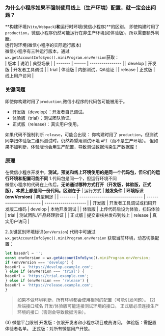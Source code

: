 ### 为什么小程序如果不强制使用线上（生产环境）配置，就一定会出问题？
**构建环境(`Vite/Webpack`)**和**运行时环境(微信小程序)**的区别。
即使构建时用了`production`，微信小程序仍然可能运行在非生产环境(如体验版)，所以需要额外判断。  
运行时环境(微信小程序的实际运行版本)  
微信小程序有三种运行版本，通过`wx.getAccountInfoSync().miniProgram.envVersion`获取：   
| 版本    | 说明   | 典型场景         |
| ------- | ------ | ---------------- |
| develop | 开发版 | 开发者工具调试   |
| trial   | 体验版 | 内部测试，QA验证 |
| release | 正式版 | 线上用户访问     |

### 关键问题  
即使你构建时用了`production`,微信小程序的代码包可能被用于。 
+ 开发版（develop）：开发者自己调试。
+ 体验版（trial）：测试团队验证。
+ 正式版（release）：真实用户使用。

如果代码不强制判断 `release`，可能会出现：
你构建时用了 `production`，但测试同学扫体验版二维码测试时，仍然希望用测试环境 `API`（而不是生产环境）。
但如果不加判断，体验版也会用生产配置，导致测试数据污染生产数据库！


### 原理   

  在微信小程序开发中，**测试，预览和线上环境使用的是同一个代码包，但它们的运行环境和配置可能不同**
   1.代码包是同一个，但运行环境不同  
  微信小程序的代码在上传后，**无论通过哪种方式打开（开发版，体验版，正式版），本质上都是同一份代码。区别在于**
  | 运行方式 | **触发条件**                     | **环境标识(envVersion)** | 典型用途              |
  | -------- | -------------------------------- | ------------------------ | --------------------- |
  | 开发版   | 开发者工具调试或扫码开发版二维码 | develop                  | 本地开发测试          |
  | 体验版   | 上传代码后设为体验，扫码体验     | trial                    | 测试团队/产品经理验证 |
  | 正式版   | 提交审核并发布到线上             | release                  | 真实用户访问          |  


   2.关键区别环境标识(`envVersion`)
   代码中可通过 `wx.getAccountInfoSync().miniProgram.envVersion` 获取当前环境，动态切换配置：
  ```javascript
let baseUrl = '';
const envVersion = wx.getAccountInfoSync().miniProgram.envVersion;
if (envVersion === 'develop') {
  baseUrl = 'https://develop.example.com';
} else if (envVersion === 'trial') {
  baseUrl = 'https://trial.example.com';
} else if (envVersion === 'release') {
  baseUrl = 'https://release.example.com';
}
```
> 如果不做环境判断，所有环境都会使用相同的配置（可能引发问题）。
(2) 后端接口域名
开发/体验版可能连接测试环境的接口。
正式版必须连接生产环境的接口（否则会导致数据污染）。

(3) 微信平台限制
开发版：仅限开发者和小程序项目成员访问。
体验版：需配置体验者名单。
正式版：对所有微信用户开放。

